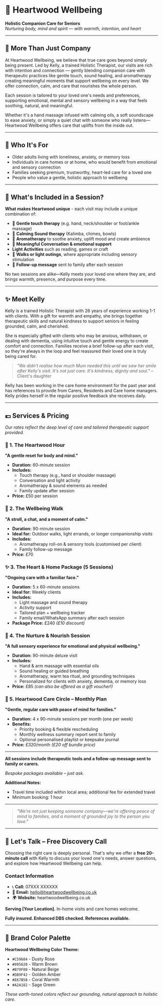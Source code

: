 # 🌿 Heartwood Wellbeing

**Holistic Companion Care for Seniors**  
*Nurturing body, mind and spirit — with warmth, intention, and heart*

---

## 💛 More Than Just Company

At Heartwood Wellbeing, we believe that true care goes beyond simply being present. Led by Kelly, a trained Holistic Therapist, our visits are rich with intention and connection — gently blending companion care with therapeutic practices like gentle touch, sound healing, and aromatherapy creating meaningful moments that support wellbeing on every level. We offer connection, calm, and care that nourishes the whole person.

Each session is tailored to your loved one's needs and preferences, supporting emotional, mental and sensory wellbeing in a way that feels soothing, natural, and meaningful.

Whether it's a hand massage infused with calming oils, a soft soundscape to ease anxiety, or simply a quiet chat with someone who really listens—Heartwood Wellbeing offers care that uplifts from the inside out.

---

## 🌸 Who It's For

- Older adults living with loneliness, anxiety, or memory loss
- Individuals in care homes or at home, who would benefit from emotional and sensory connection
- Families seeking premium, trustworthy, heart-led care for a loved one
- People who value a gentle, holistic approach to wellbeing

---

## 🌼 What's Included in a Session?

**What makes Heartwood unique** - each visit may include a unique combination of:

- 🧡 **Gentle touch therapy** (e.g. hand, neck/shoulder or foot/ankle massage)
- 🎵 **Calming Sound therapy** (Kalimba, chimes, bowls)
- 🌿 **Aromatherapy** to soothe anxiety, uplift mood and create ambience
- 📖 **Meaningful Conversation & emotional support**
- **Light Activities** such as reading, games or craft
- 🚶 **Walks or light outings**, where appropriate including sensory stimulation
- 💌 **Follow-up message** sent to family after each session

No two sessions are alike—Kelly meets your loved one where they are, and brings warmth, presence, and purpose every time.

---

## ✨ Meet Kelly

Kelly is a trained Holistic Therapist with 26 years of experience working 1-1 with clients. With a gift for warmth and empathy, she brings together therapeutic skills and natural kindness to support seniors in feeling grounded, calm, and cherished.

She is especially gifted with clients who may be anxious, withdrawn, or dealing with dementia, using intuitive touch and gentle energy to create comfort and connection. Families receive a brief follow-up after each visit, so they're always in the loop and feel reassured their loved one is truly being cared for.

> *"We didn't realise how much Mum needed this until we saw her smile after Kelly's visit. It's not just care. It's kindness, dignity and soul."* – Client's daughter

Kelly has been working in the care home environment for the past year and has references to provide from Carers, Residents and Care home managers. Kelly prides herself in the regular positive feedback she receives daily.

---

## 💷 Services & Pricing

*Our rates reflect the deep level of care and tailored therapeutic support provided.*

### 🌟 1. The Heartwood Hour
**"A gentle reset for body and mind."**

- **Duration:** 60-minute session
- **Includes:** 
  - Touch therapy (e.g., hand or shoulder massage)
  - Conversation and light activity
  - Aromatherapy & sound elements as needed
  - Family update after session
- **Price:** £50 per session

### 🌸 2. The Wellbeing Walk
**"A stroll, a chat, and a moment of calm."**

- **Duration:** 90-minute session
- **Ideal for:** Outdoor walks, light errands, or longer companionship visits
- **Includes:**
  - Aromatherapy roll-on & sensory tools (customised per client)
  - Family follow-up message
- **Price:** £70

### ✨ 3. The Heart & Home Package (5 Sessions)
**"Ongoing care with a familiar face."**

- **Duration:** 5 x 60-minute sessions
- **Ideal for:** Weekly clients
- **Includes:**
  - Light massage and sound therapy
  - Activity support
  - Tailored plan + wellbeing tracker
  - Family email/WhatsApp summary after each session
- **Package Price:** £240 *(£10 discount)*

### 🧘 4. The Nurture & Nourish Session
**"A full sensory experience for emotional and physical wellbeing."**

- **Duration:** 90-minute deluxe visit
- **Includes:**
  - Hand & arm massage with essential oils
  - Sound healing or guided breathing
  - Aromatherapy, warm tea ritual, and grounding techniques
  - Personalized for clients with anxiety, dementia, or memory loss
- **Price:** £85 *(can also be offered as a gift voucher!)*

### 💌 5. Heartwood Care Circle – Monthly Plan
**"Gentle, regular care with peace of mind for families."**

- **Duration:** 4 x 90-minute sessions per month (one per week)
- **Benefits:**
  - Priority booking & flexible rescheduling
  - Monthly wellness summary report sent to family
  - Optional personalised playlist or keepsake journal
- **Price:** £320/month *(£20 off bundle price)*

---

**All sessions include therapeutic tools and a follow-up message sent to family or carers.**

*Bespoke packages available – just ask.*

**Additional Notes:**
- Travel time included within local area; additional fee for extended travel
- Minimum booking: 1 hour

---

> *"We're not just keeping someone company—we're offering peace of mind to families, and a moment of grounded joy to the person you love."*

---

## 💬 Let's Talk – Free Discovery Call

Choosing the right care is deeply personal. That's why we offer a **free 20-minute call** with Kelly to discuss your loved one's needs, answer questions, and explore how Heartwood Wellbeing can help.

### Contact Information

- 📞 **Call:** 07XXX XXXXXX
- 📧 **Email:** hello@heartwoodwellbeing.co.uk
- 🌍 **Website:** heartwoodwellbeing.co.uk

**Serving [Your Location].** In-home visits and care homes welcome.

**Fully insured. Enhanced DBS checked. References available.**

---

## 🎨 Brand Color Palette

**Heartwood Wellbeing Color Theme:**
- `#C59684` - Dusty Rose
- `#895620` - Warm Brown  
- `#B79F80` - Natural Beige
- `#D89F42` - Golden Amber
- `#E67B58` - Coral Warmth
- `#A2A182` - Sage Green

*These earth-toned colors reflect our grounding, natural approach to holistic care.* 
